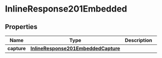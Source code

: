 
# InlineResponse201Embedded

## Properties
Name | Type | Description | Notes
------------ | ------------- | ------------- | -------------
**capture** | [**InlineResponse201EmbeddedCapture**](InlineResponse201EmbeddedCapture.md) |  |  [optional]



